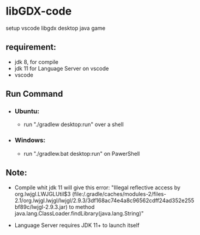# libGDX-code
setup vscode libgdx desktop java game

## requirement:

* jdk 8, for compile
* jdk 11 for Language Server on vscode
* vscode

## Run Command
* ### Ubuntu:
  * run "./gradlew desktop:run" over a shell

* ### Windows:
  * run "./gradlew.bat desktop:run" on PawerShell

## Note:

* Compile whit jdk 11 will give this error: "Illegal reflective access by org.lwjgl.LWJGLUtil$3 (file:/.gradle/caches/modules-2/files-2.1/org.lwjgl.lwjgl/lwjgl/2.9.3/3df168ac74e4a8c96562cdff24ad352e255bf89c/lwjgl-2.9.3.jar) to method java.lang.ClassLoader.findLibrary(java.lang.String)"

* Language Server requires JDK 11+ to launch itself


